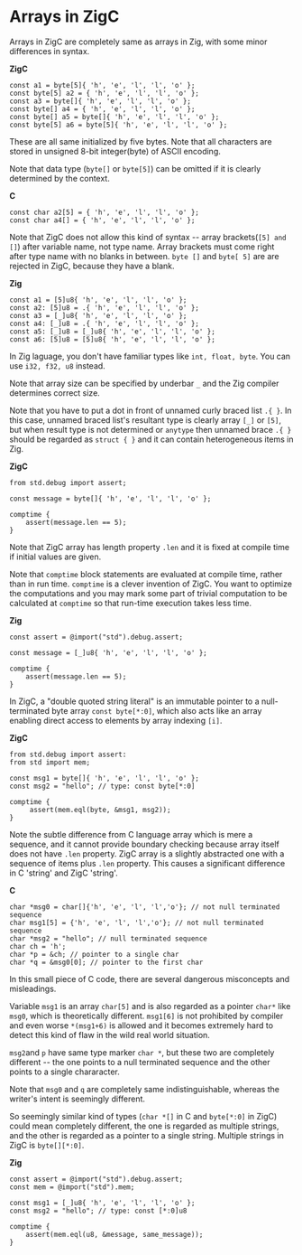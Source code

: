 # Arrays in ZigC

Arrays in ZigC are completely same as arrays in Zig, with some minor differences in syntax.
  
**ZigC**
```
const a1 = byte[5]{ 'h', 'e', 'l', 'l', 'o' };
const byte[5] a2 = { 'h', 'e', 'l', 'l', 'o' };
const a3 = byte[]{ 'h', 'e', 'l', 'l', 'o' };
const byte[] a4 = { 'h', 'e', 'l', 'l', 'o' };
const byte[] a5 = byte[]{ 'h', 'e', 'l', 'l', 'o' };
const byte[5] a6 = byte[5]{ 'h', 'e', 'l', 'l', 'o' };
```
  
These are all same initialized by five bytes. Note that all characters are stored in unsigned 8-bit integer(byte) of ASCII encoding.
  
Note that data type (`byte[]` or `byte[5]`) can be omitted if it is clearly determined by the context.
  
**C**
```
const char a2[5] = { 'h', 'e', 'l', 'l', 'o' };
const char a4[] = { 'h', 'e', 'l', 'l', 'o' };
```
  
Note that ZigC does not allow this kind of syntax -- array brackets(`[5] and []`) after variable name, not type name. Array brackets must come right after type name with no blanks in between. `byte []` and `byte[ 5]` are are rejected in ZigC, because they have a blank.
  
**Zig**
```
const a1 = [5]u8{ 'h', 'e', 'l', 'l', 'o' };
const a2: [5]u8 = .{ 'h', 'e', 'l', 'l', 'o' };
const a3 = [_]u8{ 'h', 'e', 'l', 'l', 'o' };
const a4: [_]u8 = .{ 'h', 'e', 'l', 'l', 'o' };
const a5: [_]u8 = [_]u8{ 'h', 'e', 'l', 'l', 'o' };
const a6: [5]u8 = [5]u8{ 'h', 'e', 'l', 'l', 'o' };
```
  
In Zig laguage, you don't have familiar types like `int, float, byte`. You can use `i32, f32, u8` instead.
  
Note that array size can be specified by  underbar `_` and the Zig compiler determines correct size.
  
Note that you have to put a dot in front of unnamed curly braced list `.{ }`. In this case, unnamed braced list's resultant type is clearly array `[_]` or `[5]`, but when result type is not determined or `anytype` then unnamed brace `.{ }` should be regarded as `struct { }` and it can contain heterogeneous items in Zig.
  
**ZigC**
```
from std.debug import assert;

const message = byte[]{ 'h', 'e', 'l', 'l', 'o' };

comptime {
    assert(message.len == 5);
}
```
  
Note that ZigC array has length property `.len` and it is fixed at compile time if initial values are given.
  
Note that `comptime` block statements are evaluated at compile time, rather than in run time. `comptime` is a clever invention of ZigC. You want to optimize the computations and you may mark some part of trivial computation to be calculated at `comptime` so that run-time execution takes less time.
  
**Zig**
```
const assert = @import("std").debug.assert;

const message = [_]u8{ 'h', 'e', 'l', 'l', 'o' };

comptime {
    assert(message.len == 5);
}
```

In ZigC, a "double quoted string literal" is an immutable pointer to a null-terminated byte array `const byte[*:0]`, which also acts like an array enabling direct access to elements by array indexing `[i]`.
  
**ZigC**
```
from std.debug import assert:
from std import mem;

const msg1 = byte[]{ 'h', 'e', 'l', 'l', 'o' };
const msg2 = "hello"; // type: const byte[*:0]

comptime {
     assert(mem.eql(byte, &msg1, msg2));
}
```
  
Note the subtle difference from C language array which is mere a sequence, and it cannot provide boundary checking because array itself does not have `.len` property. ZigC array is a slightly abstracted one with a sequence of items plus `.len` property. This causes a significant difference in C 'string' and ZigC 'string'.
  
**C**
```
char *msg0 = char[]{'h', 'e', 'l', 'l','o'}; // not null terminated sequence
char msg1[5] = {'h', 'e', 'l', 'l','o'}; // not null terminated sequence
char *msg2 = "hello"; // null terminated sequence
char ch = 'h';
char *p = &ch; // pointer to a single char
char *q = &msg0[0]; // pointer to the first char
```
  
In this small piece of C code, there are several dangerous misconcepts and misleadings.
  
Variable `msg1` is an array `char[5]` and is also regarded as a pointer `char*` like `msg0`, which is theoretically different. `msg1[6]` is not prohibited by compiler and even worse `*(msg1+6)` is allowed and it becomes extremely hard to detect this kind of flaw in the wild real world situation.
  
`msg2`and `p` have same type marker `char *`, but these two are completely different -- the one points to a null terminated sequence and the other points to a single chararacter. 

Note that `msg0` and `q` are completely same indistinguishable, whereas the writer's intent is seemingly different.
  
So seemingly similar kind of types (`char *[]` in C and `byte[*:0]` in ZigC) could mean completely different, the one is regarded as multiple strings, and the other is regarded as a pointer to a single string. Multiple strings in ZigC is `byte[][*:0]`.
  
**Zig**
```
const assert = @import("std").debug.assert;
const mem = @import("std").mem;

const msg1 = [_]u8{ 'h', 'e', 'l', 'l', 'o' };
const msg2 = "hello"; // type: const [*:0]u8

comptime {
    assert(mem.eql(u8, &message, same_message));
}
```
